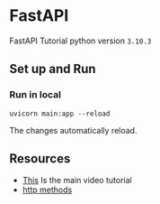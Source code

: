 # FastAPI
FastAPI Tutorial python version `3.10.3`

## Set up and Run

### Run in local

```
uvicorn main:app --reload
```

The changes automatically reload.

## Resources
* [This](https://www.youtube.com/watch?v=0sOvCWFmrtA) Is the main video tutorial
* [http methods](https://developer.mozilla.org/en-US/docs/Web/HTTP/Methods)
